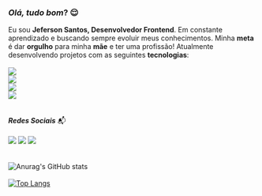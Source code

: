### <i> Olá, tudo bom</i>? :relieved:

Eu sou <b>Jeferson Santos, Desenvolvedor Frontend</b>. Em constante aprendizado e buscando sempre evoluir meus conhecimentos. Minha <b>meta</b> é dar <b>orgulho</b> para minha <b>mãe</b> e ter uma profissão!
Atualmente desenvolvendo projetos com as seguintes <b>tecnologias</b>:
<br>
<br>
<img src="https://img.shields.io/badge/JavaScript-F7DF1E?style=for-the-badge&logo=javascript&logoColor=black" />
<br>
<img src="https://img.shields.io/badge/HTML5-E34F26?style=for-the-badge&logo=html5&logoColor=white" />
<br>
<img src="https://img.shields.io/badge/CSS3-1572B6?style=for-the-badge&logo=css3&logoColor=white" />
<br>
<img src="https://img.shields.io/badge/React-20232A?style=for-the-badge&logo=react&logoColor=61DAFB" />
<br>
<br>
<br>
<b><i>Redes Sociais</b></i> :mailbox_with_mail:
<br>
<br>
<img src="https://img.shields.io/badge/LinkedIn-0077B5?style=for-the-badge&logo=linkedin&logoColor=white">  <img src="https://img.shields.io/badge/Instagram-E4405F?style=for-the-badge&logo=instagram&logoColor=white">  <img src="https://img.shields.io/badge/Twitch-9146FF?style=for-the-badge&logo=twitch&logoColor=white">
<br>
<br>
<br>
![Anurag's GitHub stats](https://github-readme-stats.vercel.app/api?username=JexSparrow&show_icons=true&theme=transparent)
<br>
<br>
[![Top Langs](https://github-readme-stats.vercel.app/api/top-langs/?username=JexSparrow)](https://github.com/anuraghazra/github-readme-stats)
